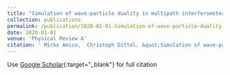```yaml
---
title: "Simulation of wave-particle duality in multipath interferometers on a quantum computer"
collection: publications
permalink: /publication/2020-01-01-Simulation-of-wave-particle-duality-in-multipath-interferometers-on-a-quantum-computer
date: 2020-01-01
venue: 'Physical Review A'
citation: ' Mirko Amico,  Christoph Dittel, &quot;Simulation of wave-particle duality in multipath interferometers on a quantum computer.&quot; Physical Review A, 2020.'
---
```

Use [Google Scholar](https://scholar.google.com/scholar?q=Simulation+of+wave+particle+duality+in+multipath+interferometers+on+a+quantum+computer){:target="_blank"} for full citation